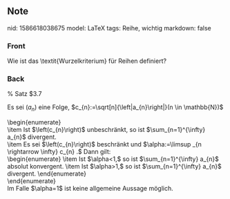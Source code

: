 ## Note
nid: 1586618038675
model: LaTeX
tags: Reihe, wichtig
markdown: false

### Front
Wie ist das \textit{Wurzelkriterium} für Reihen definiert?

### Back
% Satz $3.7 <div><span>
</span></div><div><span>Es sei $\left(a_{n}\right)$ eine Folge, $c_{n}:=\sqrt[n]{\left|a_{n}\right|}(n \in \mathbb{N})$</span>
</div><div>\begin{enumerate}</div><div><span>\item Ist $\left(c_{n}\right)$ unbeschränkt, so ist $\sum_{n=1}^{\infty} a_{n}$ divergent.</span>
</div><div>\item Es sei $\left(c_{n}\right)$ beschränkt und $\alpha:=\limsup _{n \rightarrow \infty} c_{n} .$ Dann gilt:</div><div>\begin{enumerate}
\item Ist $\alpha<1,$ so ist $\sum_{n=1}^{\infty} a_{n}$ absolut konvergent.
\item Ist $\alpha>1,$ so ist $\sum_{n=1}^{\infty} a_{n}$ divergent.
\end{enumerate}</div><div>\end{enumerate}</div><div>
</div><div>Im Falle $\alpha=1$ ist keine allgemeine Aussage möglich.</div>
